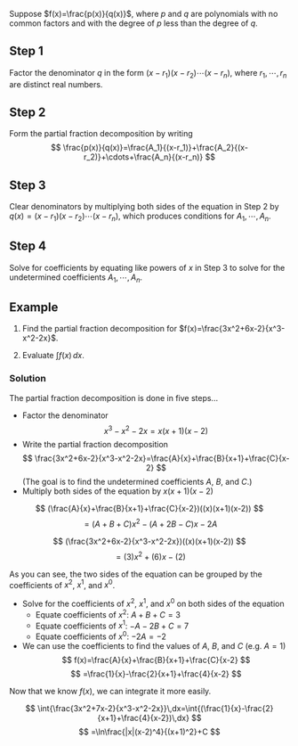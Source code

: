 
Suppose $f(x)=\frac{p(x)}{q(x)}$, where $p$ and $q$ are polynomials with no common factors and with the degree of $p$ less than the degree of $q$.

## Step 1

Factor the denominator $q$ in the form $(x-r_1)(x-r_2)\cdots(x-r_n)$, where $r_1,\cdots,r_n$ are distinct real numbers.

## Step 2

Form the partial fraction decomposition by writing
$$
\frac{p(x)}{q(x)}=\frac{A_1}{(x-r_1)}+\frac{A_2}{(x-r_2)}+\cdots+\frac{A_n}{(x-r_n)}
$$

## Step 3

Clear denominators by multiplying both sides of the equation in Step 2 by $q(x)=(x-r_1)(x-r_2)\cdots(x-r_n)$, which produces conditions for $A_1,\cdots,A_n$.

## Step 4

Solve for coefficients by equating like powers of $x$ in Step 3 to solve for the undetermined coefficients $A_1,\cdots,A_n$.

## Example

1. Find the partial fraction decomposition for $f(x)=\frac{3x^2+6x-2}{x^3-x^2-2x}$.

2. Evaluate $\int{f(x)}\,dx$.

### Solution

The partial fraction decomposition is done in five steps...

- Factor the denominator
$$
x^3-x^2-2x=x(x+1)(x-2)
$$
- Write the partial fraction decomposition
$$
\frac{3x^2+6x-2}{x^3-x^2-2x}=\frac{A}{x}+\frac{B}{x+1}+\frac{C}{x-2}
$$
(The goal is to find the undetermined coefficients $A$, $B$, and $C$.)
- Multiply both sides of the equation by $x(x+1)(x-2)$

$$
(\frac{A}{x}+\frac{B}{x+1}+\frac{C}{x-2})((x)(x+1)(x-2))
$$
$$
=(A+B+C)x^2-(A+2B-C)x-2A
$$

$$
(\frac{3x^2+6x-2}{x^3-x^2-2x})((x)(x+1)(x-2))
$$
$$
=(3)x^2+(6)x-(2)
$$

As you can see, the two sides of the equation can be grouped by the coefficients of $x^2$, $x^1$, and $x^0$.

- Solve for the coefficients of $x^2$, $x^1$, and $x^0$ on both sides of the equation
    - Equate coefficients of $x^2$: $A+B+C=3$
    - Equate coefficients of $x^1$: $-A-2B+C=7$
    - Equate coefficients of $x^0$: $-2A=-2$
- We can use the coefficients to find the values of $A$, $B$, and $C$ (e.g. $A=1$)
$$
f(x)=\frac{A}{x}+\frac{B}{x+1}+\frac{C}{x-2}
$$
$$
=\frac{1}{x}-\frac{2}{x+1}+\frac{4}{x-2}
$$

Now that we know $f(x)$, we can integrate it more easily.

$$
\int{\frac{3x^2+7x-2}{x^3-x^2-2x}}\,dx=\int{(\frac{1}{x}-\frac{2}{x+1}+\frac{4}{x-2})\,dx}
$$
$$
=\ln\frac{|x|(x-2)^4}{(x+1)^2}+C
$$